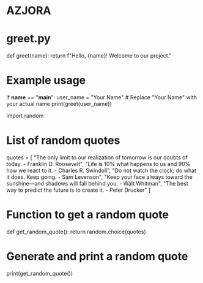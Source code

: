 
# AZJORA
# greet.py

def greet(name):
    return f"Hello, {name}! Welcome to our project."

# Example usage
if __name__ == "__main__":
    user_name = "Your Name"  # Replace "Your Name" with your actual name
    print(greet(user_name))

import random

# List of random quotes
quotes = [
    "The only limit to our realization of tomorrow is our doubts of today. - Franklin D. Roosevelt",
    "Life is 10% what happens to us and 90% how we react to it. - Charles R. Swindoll",
    "Do not watch the clock; do what it does. Keep going. - Sam Levenson",
    "Keep your face always toward the sunshine—and shadows will fall behind you. - Walt Whitman",
    "The best way to predict the future is to create it. - Peter Drucker"
]

# Function to get a random quote
def get_random_quote():
    return random.choice(quotes)

# Generate and print a random quote
print(get_random_quote())
